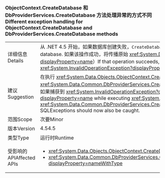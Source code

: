 ### <a name="different-exception-handling-for-objectcontextcreatedatabase-and-dbproviderservicescreatedatabase-methods"></a><span data-ttu-id="dc3c3-101">ObjectContext.CreateDatabase 和 DbProviderServices.CreateDatabase 方法处理异常的方式不同</span><span class="sxs-lookup"><span data-stu-id="dc3c3-101">Different exception handling for ObjectContext.CreateDatabase and DbProviderServices.CreateDatabase methods</span></span>

|   |   |
|---|---|
|<span data-ttu-id="dc3c3-102">详细信息</span><span class="sxs-lookup"><span data-stu-id="dc3c3-102">Details</span></span>|<span data-ttu-id="dc3c3-103">从 .NET 4.5 开始，如果数据库创建失败，<code>CreateDatabase</code> 方法将尝试删除空数据库。</span><span class="sxs-lookup"><span data-stu-id="dc3c3-103">Beginning in .NET 4.5, if database creation fails, <code>CreateDatabase</code> methods will attempt to drop the empty database.</span></span> <span data-ttu-id="dc3c3-104">如果该操作成功，将传播原始 <xref:System.Data.SqlClient.SqlException?displayProperty=name>（而非始终在 .NET 4.0 中引发的 <xref:System.InvalidOperationException?displayProperty=name>）</span><span class="sxs-lookup"><span data-stu-id="dc3c3-104">If that operation succeeds, the original <xref:System.Data.SqlClient.SqlException?displayProperty=name> will be propagated (instead of the <xref:System.InvalidOperationException?displayProperty=name> that was always thrown in .NET 4.0)</span></span>|
|<span data-ttu-id="dc3c3-105">建议</span><span class="sxs-lookup"><span data-stu-id="dc3c3-105">Suggestion</span></span>|<span data-ttu-id="dc3c3-106">在执行 <xref:System.Data.Objects.ObjectContext.CreateDatabase> 或 <xref:System.Data.Common.DbProviderServices.CreateDatabase(System.Data.Common.DbConnection,System.Nullable{System.Int32},System.Data.Metadata.Edm.StoreItemCollection)> 时如果捕获到 <xref:System.InvalidOperationException?displayProperty=name>，现在也应会捕获到 SQLExceptions。</span><span class="sxs-lookup"><span data-stu-id="dc3c3-106">When catching an <xref:System.InvalidOperationException?displayProperty=name> while executing <xref:System.Data.Objects.ObjectContext.CreateDatabase> or <xref:System.Data.Common.DbProviderServices.CreateDatabase(System.Data.Common.DbConnection,System.Nullable{System.Int32},System.Data.Metadata.Edm.StoreItemCollection)>, SQLExceptions should now also be caught.</span></span>|
|<span data-ttu-id="dc3c3-107">范围</span><span class="sxs-lookup"><span data-stu-id="dc3c3-107">Scope</span></span>|<span data-ttu-id="dc3c3-108">次要</span><span class="sxs-lookup"><span data-stu-id="dc3c3-108">Minor</span></span>|
|<span data-ttu-id="dc3c3-109">版本</span><span class="sxs-lookup"><span data-stu-id="dc3c3-109">Version</span></span>|<span data-ttu-id="dc3c3-110">4.5</span><span class="sxs-lookup"><span data-stu-id="dc3c3-110">4.5</span></span>|
|<span data-ttu-id="dc3c3-111">类型</span><span class="sxs-lookup"><span data-stu-id="dc3c3-111">Type</span></span>|<span data-ttu-id="dc3c3-112">运行时</span><span class="sxs-lookup"><span data-stu-id="dc3c3-112">Runtime</span></span>|
|<span data-ttu-id="dc3c3-113">受影响的 API</span><span class="sxs-lookup"><span data-stu-id="dc3c3-113">Affected APIs</span></span>|<ul><li><xref:System.Data.Objects.ObjectContext.CreateDatabase?displayProperty=nameWithType></li><li><xref:System.Data.Common.DbProviderServices.CreateDatabase(System.Data.Common.DbConnection,System.Nullable{System.Int32},System.Data.Metadata.Edm.StoreItemCollection)?displayProperty=nameWithType></li></ul>|

